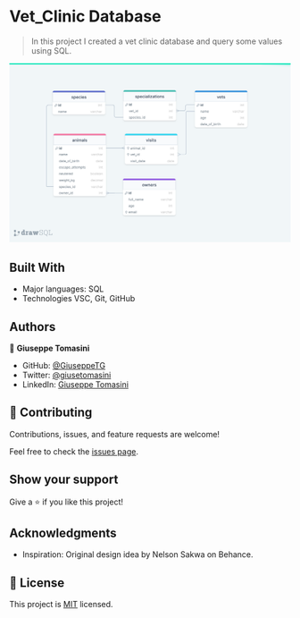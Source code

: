 # Vet_Clinic Database

> In this project I created a vet clinic database and query some values using SQL.

![](ERD.png)

## Built With

- Major languages: SQL
- Technologies VSC, Git, GitHub

## Authors

👤 **Giuseppe Tomasini**

- GitHub: [@GiuseppeTG](https://github.com/GiuseppeTG)
- Twitter: [@giusetomasini](https://twitter.com/giusetomasini)
- LinkedIn: [Giuseppe Tomasini](https://www.linkedin.com/in/giuseppe-tomasini-67ba101a8/)

## 🤝 Contributing

Contributions, issues, and feature requests are welcome!

Feel free to check the [issues page](../../issues/).

## Show your support

Give a ⭐️ if you like this project!

## Acknowledgments

- Inspiration: Original design idea by Nelson Sakwa on Behance.

## 📝 License

This project is [MIT](./MIT.md) licensed.
